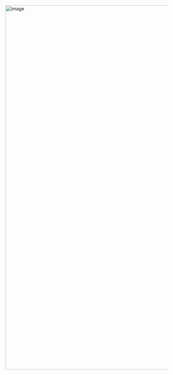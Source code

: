 <img width="1960" height="1133" alt="image" src="https://github.com/user-attachments/assets/75018eb7-f239-402f-9240-9319a5822f4d" />
